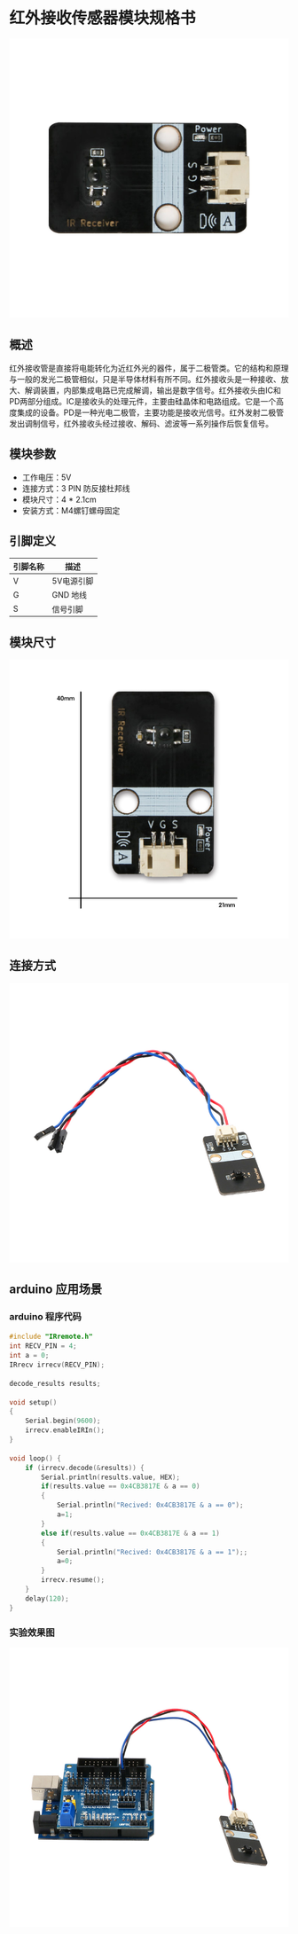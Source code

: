 # 红外接收传感器模块规格书

![79](红外接收传感器模块图片\79.jpg)

## 概述

红外接收管是直接将电能转化为近红外光的器件，属于二极管类。它的结构和原理与一般的发光二极管相似，只是半导体材料有所不同。红外接收头是一种接收、放大、解调装置，内部集成电路已完成解调，输出是数字信号。红外接收头由IC和PD两部分组成。IC是接收头的处理元件，主要由硅晶体和电路组成。它是一个高度集成的设备。PD是一种光电二极管，主要功能是接收光信号。红外发射二极管发出调制信号，红外接收头经过接收、解码、滤波等一系列操作后恢复信号。

## 模块参数

* 工作电压：5V
* 连接方式：3 PIN 防反接杜邦线
* 模块尺寸：4 * 2.1cm
* 安装方式：M4螺钉螺母固定

## 引脚定义

| 引脚名称| 描述 |
|---- |----|
| V | 5V电源引脚 |
| G | GND 地线 |
| S | 信号引脚 |

## 模块尺寸

![05](红外接收传感器模块图片\05.jpg)

## 连接方式

![01](红外接收传感器模块图片\01.jpg)


##  arduino 应用场景

### arduino 程序代码

```c++
#include "IRremote.h"  
int RECV_PIN = 4;  
int a = 0;
IRrecv irrecv(RECV_PIN);
  
decode_results results;
  
void setup()
{
    Serial.begin(9600);
    irrecv.enableIRIn();    
}

void loop() {
    if (irrecv.decode(&results)) {
        Serial.println(results.value, HEX);
        if(results.value == 0x4CB3817E & a == 0) 
        {
            Serial.println("Recived: 0x4CB3817E & a == 0");
            a=1;
        }
        else if(results.value == 0x4CB3817E & a == 1)
        {
            Serial.println("Recived: 0x4CB3817E & a == 1");;
            a=0;
        }
        irrecv.resume(); 
    }
    delay(120);
}
```
### 实验效果图

![04](红外接收传感器模块图片\04.jpg)

